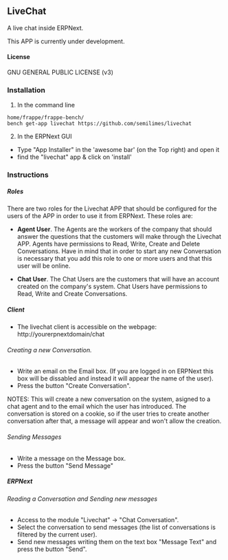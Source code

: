 ## LiveChat

A live chat inside ERPNext.

This APP is currently under development.

#### License

GNU GENERAL PUBLIC LICENSE (v3)


### Installation

1. In the command line

```
home/frappe/frappe-bench/
bench get-app livechat https://github.com/semilimes/livechat
```

2. In the ERPNext GUI

- Type "App Installer" in the 'awesome bar' (on the Top right) and open it
- find the "livechat" app & click on 'install'


### Instructions

##### Roles
There are two roles for the Livechat APP that should be configured for the users of the APP in order to use
it from ERPNext. These roles are:

- **Agent User**. The Agents are the workers of the company that should answer the questions that the customers
will make through the Livechat APP. Agents have permissions to Read, Write, Create and Delete Conversations.
Have in mind that in order to start any new Conversation is necessary that you add this role to one or more
users and that this user will be online.

- **Chat User**. The Chat Users are the customers that will have an account created on the company's system. Chat
Users have permissions to Read, Write and Create Conversations.

##### Client

- The livechat client is accessible on the webpage: http://yourerpnextdomain/chat

###### Creating a new Conversation.
- Write an email on the Email box. (If you are logged in on ERPNext this box will be dissabled and
  instead it will appear the name of the user).
- Press the button "Create Conversation".

NOTES: This will create a new conversation on the system, asigned to a chat agent and to the email which the
user has introduced.
The conversation is stored on a cookie, so if the user tries to create another conversation after that,
a message will appear and won't allow the creation.

###### Sending Messages
- Write a message on the Message box.
- Press the button "Send Message"

##### ERPNext

###### Reading a Conversation and Sending new messages
- Access to the module "Livechat" -> "Chat Conversation".
- Select the conversation to send messages (the list of conversations is filtered by the current user).
- Send new messages writing them on the text box "Message Text" and press the button "Send".

